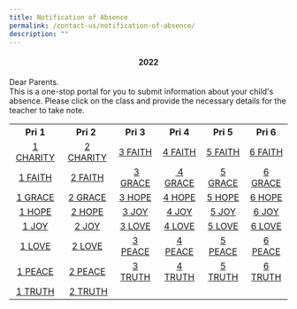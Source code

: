 ```yaml
---
title: Notification of Absence
permalink: /contact-us/notification-of-absence/
description: ""
---
```

<h4 style="text-align: center;">2022</span></h4>
<p>Dear Parents.<br />This is a one-stop portal for you to submit information about your child's absence. Please click on the class and provide the necessary details for the teacher to take note.</p>
<table class="ive_eobj_center iveo_table ives_tab_1">
<tbody>
<tr>
<th style="text-align: center;">Pri 1</th>
<th style="text-align: center;">Pri 2&nbsp;</th>
<th style="text-align: center;">Pri 3</th>
<th style="text-align: center;">Pri 4</th>
<th style="text-align: center;">Pri 5</th>
<th style="text-align: center;">Pri 6</th>
</tr>
<tr>
<td style="text-align: center;"><a href="https://form.gov.sg/622370e95d6f6200126dc8a3" target="_blank" rel="noopener">1 CHARITY</a></td>
<td style="text-align: center;"><a href="https://form.gov.sg/62240e5501690000137608a2" target="_blank" rel="noopener">2 CHARITY</a></td>
<td style="text-align: center;"><a href="https://form.gov.sg/62241ec644a0c800120b6669" target="_blank" rel="noopener">3 FAITH</a></td>
<td style="text-align: center;"><a href="https://form.gov.sg/622422119812af0012a4e559" target="_blank" rel="noopener">4 FAITH</a></td>
<td style="text-align: center;"><a href="https://form.gov.sg/622423a06aac89001333fa86" target="_blank" rel="noopener">5 FAITH</a></td>
<td style="text-align: center;"><a href="https://form.gov.sg/622425098fdc0b0014780586" target="_blank" rel="noopener">6 FAITH</a></td>
</tr>
<tr>
<td style="text-align: center;"><a href="https://form.gov.sg/622379da4dfe5a001309e051" target="_blank" rel="noopener">1 FAITH</a></td>
<td style="text-align: center;"><a href="https://form.gov.sg/62240ec6efc67b001140d4c1" target="_blank" rel="noopener">2 FAITH</a></td>
<td style="text-align: center;">&nbsp;<a href="https://form.gov.sg/62241f2c6aac890013337a87" target="_blank" rel="noopener">3 GRACE</a></td>
<td style="text-align: center;"><a href="https://form.gov.sg/62242240efc67b0011434357" target="_blank" rel="noopener">&nbsp;4 GRACE</a></td>
<td style="text-align: center;"><a href="https://form.gov.sg/622423d25a80ed001493e51d" target="_blank" rel="noopener">5 GRACE</a></td>
<td style="text-align: center;"><a href="https://form.gov.sg/622425388fdc0b0014780d8b" target="_blank" rel="noopener">6 GRACE</a></td>
</tr>
<tr>
<td style="text-align: center;"><a href="https://form.gov.sg/62237dee4dfe5a00130a3738" target="_blank" rel="noopener">1 GRACE</a></td>
<td style="text-align: center;"><a href="https://form.gov.sg/62240f1f36c4df0013c0d88f" target="_blank" rel="noopener">2 GRACE</a></td>
<td style="text-align: center;"><a href="https://form.gov.sg/62241f879812af0012a49fa8" target="_blank" rel="noopener">3 HOPE</a></td>
<td style="text-align: center;"><a href="https://form.gov.sg/6224226f8fdc0b001477b2a4" target="_blank" rel="noopener">4 HOPE</a></td>
<td style="text-align: center;"><a href="https://form.gov.sg/6224240a36c4df0013c37f1b" target="_blank" rel="noopener">5 HOPE</a></td>
<td style="text-align: center;"><a href="https://form.gov.sg/622425669812af0012a54de7" target="_blank" rel="noopener">6 HOPE</a></td>
</tr>
<tr>
<td style="text-align: center;"><a href="https://form.gov.sg/62237f7a83d780001479afb3" target="_blank" rel="noopener">1 HOPE</a></td>
<td style="text-align: center;"><a href="https://form.gov.sg/62240f889812af0012a293db" target="_blank" rel="noopener">2 HOPE</a></td>
<td style="text-align: center;"><a href="https://form.gov.sg/62241fcbb89fad0012cd96bd" target="_blank" rel="noopener">3 JOY</a></td>
<td style="text-align: center;"><a href="https://form.gov.sg/622422ac8fdc0b001477b970" target="_blank" rel="noopener">4 JOY</a></td>
<td style="text-align: center;"><a href="https://form.gov.sg/6224244444a0c800120c176e" target="_blank" rel="noopener">5 JOY</a></td>
<td style="text-align: center;"><a href="https://form.gov.sg/6224259a9812af0012a55660" target="_blank" rel="noopener">6 JOY</a></td>
</tr>
<tr>
<td style="text-align: center;"><a href="https://form.gov.sg/62237fed83d780001479b6b2" target="_blank" rel="noopener">1 JOY</a></td>
<td style="text-align: center;"><a href="https://form.gov.sg/62240fc9016900001376346b" target="_blank" rel="noopener">2 JOY</a></td>
<td style="text-align: center;"><a href="https://form.gov.sg/62241fff0169000013784bf2" target="_blank" rel="noopener">3 LOVE</a></td>
<td style="text-align: center;"><a href="https://form.gov.sg/622422f444a0c800120be94d" target="_blank" rel="noopener">4 LOVE</a></td>
<td style="text-align: center;"><a href="https://form.gov.sg/62242471b89fad0012ce1fbc" target="_blank" rel="noopener">5 LOVE</a></td>
<td style="text-align: center;"><a href="https://form.gov.sg/622425c79812af0012a55e86" target="_blank" rel="noopener">6 LOVE</a></td>
</tr>
<tr>
<td style="text-align: center;"><a href="https://form.gov.sg/6223802890874300183d14b8" target="_blank" rel="noopener">1 LOVE</a></td>
<td style="text-align: center;"><a href="https://form.gov.sg/622410059812af0012a2a468" target="_blank" rel="noopener">2 LOVE</a></td>
<td style="text-align: center;"><a href="https://form.gov.sg/6224203b36c4df0013c3042d" target="_blank" rel="noopener">3 PEACE</a></td>
<td style="text-align: center;"><a href="https://form.gov.sg/6224232944a0c800120bf07c" target="_blank" rel="noopener">4 PEACE</a></td>
<td style="text-align: center;"><a href="https://form.gov.sg/622424a236c4df0013c39074" target="_blank" rel="noopener">5 PEACE</a></td>
<td style="text-align: center;"><a href="https://form.gov.sg/622425f6efc67b001143c793" target="_blank" rel="noopener">6 PEACE</a></td>
</tr>
<tr>
<td style="text-align: center;"><a href="https://form.gov.sg/622380984dfe5a00130a5fbe" target="_blank" rel="noopener">1 PEACE</a></td>
<td style="text-align: center;"><a href="https://form.gov.sg/6224103c6aac890013319c54" target="_blank" rel="noopener">2 PEACE</a></td>
<td style="text-align: center;"><a href="https://form.gov.sg/622420735a80ed00149381f6" target="_blank" rel="noopener">3 TRUTH</a></td>
<td style="text-align: center;"><a href="https://form.gov.sg/62242367016900001378b4f4" target="_blank" rel="noopener">4 TRUTH</a></td>
<td style="text-align: center;"><a href="https://form.gov.sg/622424d7efc67b00114396c9" target="_blank" rel="noopener">5 TRUTH</a></td>
<td style="text-align: center;"><a href="https://form.gov.sg/62242627b89fad0012ce6d2c" target="_blank" rel="noopener">6 TRUTH</a></td>
</tr>
<tr>
<td style="text-align: center;"><a href="https://form.gov.sg/622380db5d6f6200126ee409" target="_blank" rel="noopener">1 TRUTH</a></td>
<td style="text-align: center;">&nbsp;<a href="https://form.gov.sg/622410755a80ed0014916aaa" target="_blank" rel="noopener">2 TRUTH</a></td>
<td style="text-align: center;">&nbsp;</td>
<td style="text-align: center;">&nbsp;</td>
<td style="text-align: center;">&nbsp;</td>
<td style="text-align: center;">&nbsp;</td>
</tr>
</tbody>
</table>
